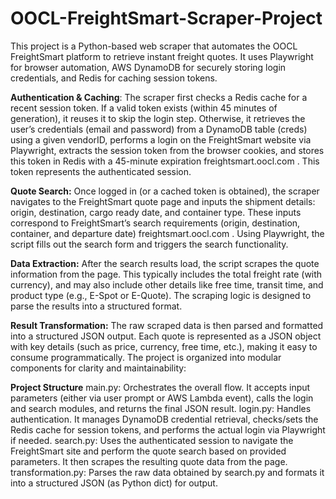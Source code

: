 # OOCL-FreightSmart-Scraper-Project
This project is a Python-based web scraper that automates the OOCL FreightSmart platform to retrieve instant freight quotes. It uses Playwright for browser automation, AWS DynamoDB for securely storing login credentials, and Redis for caching session tokens.

**Authentication & Caching**: The scraper first checks a Redis cache for a recent session token. If a valid token exists (within 45 minutes of generation), it reuses it to skip the login step. Otherwise, it retrieves the user’s credentials (email and password) from a DynamoDB table (creds) using a given vendorID, performs a login on the FreightSmart website via Playwright, extracts the session token from the browser cookies, and stores this token in Redis with a 45-minute expiration
freightsmart.oocl.com
. This token represents the authenticated session.

**Quote Search:** Once logged in (or a cached token is obtained), the scraper navigates to the FreightSmart quote page and inputs the shipment details: origin, destination, cargo ready date, and container type. These inputs correspond to FreightSmart’s search requirements (origin, destination, container, and departure date)
freightsmart.oocl.com
. Using Playwright, the script fills out the search form and triggers the search functionality.

**Data Extraction:** After the search results load, the script scrapes the quote information from the page. This typically includes the total freight rate (with currency), and may also include other details like free time, transit time, and product type (e.g., E-Spot or E-Quote). The scraping logic is designed to parse the results into a structured format.

**Result Transformation:** The raw scraped data is then parsed and formatted into a structured JSON output. Each quote is represented as a JSON object with key details (such as price, currency, free time, etc.), making it easy to consume programmatically.
The project is organized into modular components for clarity and maintainability:

**Project Structure**
main.py: Orchestrates the overall flow. It accepts input parameters (either via user prompt or AWS Lambda event), calls the login and search modules, and returns the final JSON result.
login.py: Handles authentication. It manages DynamoDB credential retrieval, checks/sets the Redis cache for session tokens, and performs the actual login via Playwright if needed.
search.py: Uses the authenticated session to navigate the FreightSmart site and perform the quote search based on provided parameters. It then scrapes the resulting quote data from the page.
transformation.py: Parses the raw data obtained by search.py and formats it into a structured JSON (as Python dict) for output.
